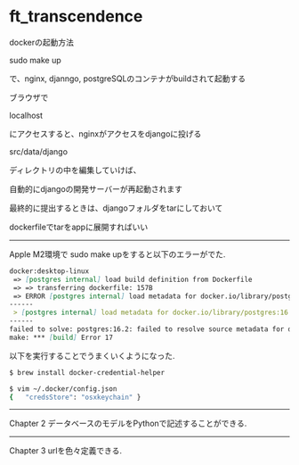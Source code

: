 # ft_transcendence

dockerの起動方法

 sudo make up
 
 で、nginx, djanngo, postgreSQLのコンテナがbuildされて起動する
 
 ブラウザで
 
 localhost
 
 にアクセスすると、nginxがアクセスをdjangoに投げる

 src/data/django 

 ディレクトリの中を編集していけば、
 
 自動的にdjangoの開発サーバーが再起動されます

 最終的に提出するときは、djangoフォルダをtarにしておいて
 
 dockerfileでtarをappに展開すればいい

---
Apple M2環境で
sudo make upをすると以下のエラーがでた.
```md
docker:desktop-linux
 => [postgres internal] load build definition from Dockerfile                                                                                                0.0s
 => => transferring dockerfile: 157B                                                                                                                         0.0s
 => ERROR [postgres internal] load metadata for docker.io/library/postgres:16.2                                                                              0.7s
------
 > [postgres internal] load metadata for docker.io/library/postgres:16.2:
------
failed to solve: postgres:16.2: failed to resolve source metadata for docker.io/library/postgres:16.2: error getting credentials - err: exit status 1, out: ``
make: *** [build] Error 17
```

以下を実行することでうまくいくようになった.
```md
$ brew install docker-credential-helper
```

```bash
$ vim ~/.docker/config.json
{   "credsStore": "osxkeychain" }
```

---
Chapter 2
データベースのモデルをPythonで記述することができる.

---
Chapter 3
urlを色々定義できる.
